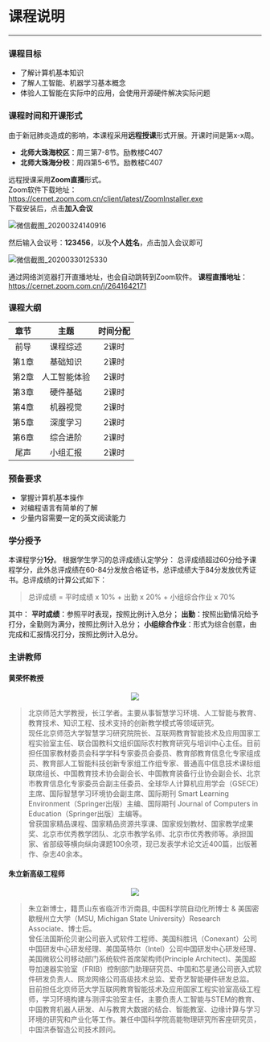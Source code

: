 # 课程说明

---

### 课程目标

- 了解计算机基本知识
- 了解人工智能、机器学习基本概念
- 体验人工智能在实际中的应用，会使用开源硬件解决实际问题

### 课程时间和开课形式

由于新冠肺炎造成的影响，本课程采用**远程授课**形式开展。开课时间是第x-x周。

- **北师大珠海校区**：周三第7-8节。励教楼C407
- **北师大珠海分校**：周四第5-6节。励教楼C407

远程授课采用**Zoom直播**形式。  
Zoom软件下载地址：<https://cernet.zoom.com.cn/client/latest/ZoomInstaller.exe>  
下载安装后，点击**加入会议**

![微信截图_20200324140916](https://md.hass.live/%E5%BE%AE%E4%BF%A1%E6%88%AA%E5%9B%BE_20200324140916.png)

然后输入会议号：**123456**，以及**个人姓名**，点击加入会议即可

![微信截图_20200330125330](https://md.hass.live/%E5%BE%AE%E4%BF%A1%E6%88%AA%E5%9B%BE_20200330125330.png)

通过网络浏览器打开直播地址，也会自动跳转到Zoom软件。
**课程直播地址**：<https://cernet.zoom.com.cn/j/2641642171>

### 课程大纲

章节 | 主题 | 时间分配
:-: | :-: | :-:
前导 | 课程综述 | 2课时
第1章 | 基础知识 | 2课时
第2章 |  人工智能体验  | 2课时
第3章 | 硬件基础 | 2课时
第4章 | 机器视觉 | 2课时
第5章 | 深度学习 | 2课时
第6章 | 综合进阶 | 2课时
尾声  | 小组汇报 | 2课时

### 预备要求

- 掌握计算机基本操作
- 对编程语言有简单的了解
- 少量内容需要一定的英文阅读能力

### 学分授予

本课程学分**1分**。
根据学生学习的总评成绩认定学分：
总评成绩超过60分给予课程学分，此外总评成绩在60-84分发放合格证书，总评成绩大于84分发放优秀证书。总评成绩的计算公式如下：

> 总评成绩 = 平时成绩 x 10% + 出勤 x 20% + 小组综合作业 x 70%

其中：
**平时成绩**：参照平时表现，按照比例计入总分；
**出勤**：按照出勤情况给予打分，全勤则为满分，按照比例计入总分；
**小组综合作业**：形式为综合创意，由完成和汇报情况打分，按照比例计入总分。

### 主讲教师

#### 黄荣怀教授

<center><img src="https://md.hass.live/%E6%9C%AA%E5%91%BD%E5%90%8D@%E5%87%A1%E7%A7%91%E5%BF%AB%E5%9B%BE.png" /></center>

>北京师范大学教授，长江学者。主要从事智慧学习环境、人工智能与教育、教育技术、知识工程、技术支持的创新教学模式等领域研究。  
>现任北京师范大学智慧学习研究院院长、互联网教育智能技术及应用国家工程实验室主任、联合国教科文组织国际农村教育研究与培训中心主任。目前担任国家教材委员会科学学科专家委员会委员、教育部教育信息化专家组成员、教育部人工智能科技创新专家组工作组专家、普通高中信息技术课标组联席组长、中国教育技术协会副会长、中国教育装备行业协会副会长、北京市教育信息化专家委员会副主任委员、全球华人计算机应用学会（GSECE）主席、国际智慧学习环境协会副主席、国际期刊 Smart Learning Environment（Springer出版）主编、国际期刊 Journal of Computers in Education（Springer出版）主编等。  
>曾获国家精品课程、国家精品资源共享课、国家规划教材、国家教学成果奖、北京市优秀教学团队、北京市教学名师、北京市优秀教师等。承担国家、省部级等横向纵向课题100余项，现已发表学术论文近400篇，出版著作、杂志40余本。

#### 朱立新高级工程师

<center><img src="https://md.hass.live/%E6%9C%AA%E5%91%BD%E5%90%8D@%E5%87%A1%E7%A7%91%E5%BF%AB%E5%9B%BE%20(1).png" /></center>

>朱立新博士，籍贯山东省临沂市沂南县, 中国科学院自动化所博士 & 美国密歇根州立大学（MSU, Michigan State University）Research Associate、博士后。  
>曾任法国斯伦贝谢公司嵌入式软件工程师、美国科胜讯（Conexant）公司中国研发中心研发经理、美国英特尔（Intel）公司中国研发中心研发经理、美国微软公司移动部门系统软件首席架构师(Principle Architect)、美国超导加速器实验室（FRIB）控制部门助理研究员、中国和芯星通公司嵌入式软件研发负责人、网龙网络公司高级技术总监、爱奇艺智能硬件研发总监。  
>目前担任北京师范大学互联网教育智能技术及应用国家工程实验室高级工程师，学习环境构建与测评实验室主任，主要负责人工智能与STEM的教育、中国教育机器人研发、AI与教育大数据的结合、智能教室、边缘计算与学习环境的研究和产业化等工作。兼任中国科学院高能物理研究所客座研究员，中国洪泰智造公司技术顾问。
